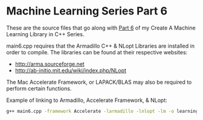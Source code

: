 Machine Learning Series Part 6
=====

These are the source files that go along with [Part 6](http://www.joediv.com/series-create-a-machine-learning-library-in-c-part-6-neural-net-learning-backpropagation)
of my Create A Machine Learning Library in C++ Series.

main6.cpp requires that the Armadillo C++ & NLopt Libraries
are installed in order to compile. The libraries can be
found at their respective websites:

* http://arma.sourceforge.net
* http://ab-initio.mit.edu/wiki/index.php/NLopt

The Mac Accelerate Framework, or LAPACK/BLAS may also be required to
perform certain functions.

Example of linking to Armadillo, Accelerate Framework, & NLopt:

```bash
g++ main6.cpp -framework Accelerate -larmadillo -lnlopt -lm -o learning
```

